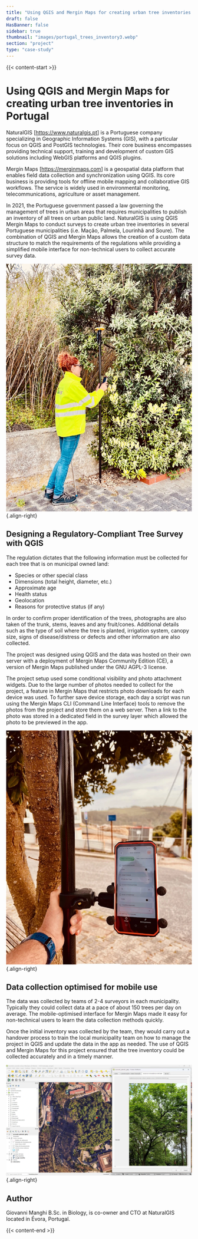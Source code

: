 ```yaml
---
title: "Using QGIS and Mergin Maps for creating urban tree inventories in Portugal"
draft: false
HasBanner: false
sidebar: true
thumbnail: "images/portugal_trees_inventory3.webp"
section: "project"
type: "case-study"
---
```


{{< content-start >}}

# Using QGIS and Mergin Maps for creating urban tree inventories in Portugal

NaturalGIS \[<https://www.naturalgis.pt>\] is a Portuguese company specializing in Geographic Information Systems (GIS), 
with a particular focus on QGIS and PostGIS technologies. Their core business encompasses 
providing technical support, training and development of custom GIS solutions 
including WebGIS platforms and QGIS plugins.

Mergin Maps \[<https://merginmaps.com>\] is a geospatial data platform that enables field data collection 
and synchronization using QGIS. Its core business is providing tools for 
offline mobile mapping and collaborative GIS workflows. The service is widely used 
in environmental monitoring, telecommunications, agriculture or asset management.

In 2021, the Portuguese government passed a law governing the management of 
trees in urban areas that requires municipalities to publish an inventory of 
all trees on urban public land. NaturalGIS is using QGIS Mergin Maps to 
conduct surveys to create urban tree inventories 
in several Portuguese municipalities (i.e. Mação, Palmela, Lourinhã and Soure). 
The combination of QGIS and Mergin Maps allows the creation of a custom data 
structure to match the requirements of the regulations while providing a 
simplified mobile interface for non-technical users to collect accurate survey data.

![Simple user interface makes Mergin Maps easy to use for non-technical users](./images/portugal_trees_inventory1.webp){.align-right}

## Designing a Regulatory-Compliant Tree Survey with QGIS 

The regulation dictates that the following information must be collected for each tree that is on municipal owned land:

-   Species or other special class
-   Dimensions (total height, diameter, etc.)
-   Approximate age
-   Health status
-   Geolocation
-   Reasons for protective status (if any)

In order to confirm proper identification of the trees, photographs are also taken 
of the trunk, stems, leaves and any fruit/cones. Additional details such as the type 
of soil where the tree is planted, irrigation system, canopy size, signs of disease/distress 
or defects and other information are also collected.

The project was designed using QGIS and the data was hosted on their own server 
with a deployment of Mergin Maps Community Edition (CE), a version of Mergin Maps 
published under the GNU AGPL-3 license. 

The project setup used some conditional visibility and photo attachment widgets. Due to the large number
of photos needed to collect for the project, a feature in Mergin Maps that restricts photo 
downloads for each device was used. To further save device storage, each day a script was run using the 
Mergin Maps CLI (Command Line Interface) tools to remove the photos from the project and store them on a web server. 
Then a link to the photo was stored in a dedicated field in the survey layer 
which allowed the photo to be previewed in the app.

![Mobile forms were set up in QGIS project and transferred to Mergin Maps](./images/portugal_trees_inventory2.webp){.align-right}

## Data collection optimised for mobile use

The data was collected by teams of 2-4 surveyors in each municipality. 
Typically they could collect data at a pace of about 150 trees per day on average. 
The mobile-optimised interface for Mergin Maps made it easy for non-technical users to 
learn the data collection methods quickly.

Once the initial inventory was collected by the team, they would carry out a handover process 
to train the local municipality team on how to manage the project in QGIS and update the data in the app as needed.
The use of QGIS and Mergin Maps for this project ensured that the tree inventory could be 
collected accurately and in a timely manner.

![The QGIS project used for the inventory](./images/portugal_trees_inventory3.webp){.align-right}

## Author

Giovanni Manghi B.Sc. in Biology, is co-owner and CTO at NaturalGIS located in Évora, Portugal.

{{< content-end >}}